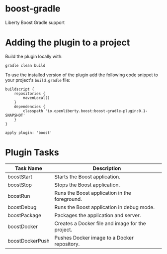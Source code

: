 # boost-gradle
Liberty Boost Gradle support

# Adding the plugin to a project

Build the plugin locally with:

```
gradle clean build
```

To use the installed version of the plugin add the following code snippet to your project's `build.gradle` file:

```
buildscript {
    repositories {
        mavenLocal()
    }
    dependencies {
        classpath 'io.openliberty.boost:boost-gradle-plugin:0.1-SNAPSHOT'
    }
}

apply plugin: 'boost'
```

# Plugin Tasks

| Task Name       | Description                                      |
|-----------------|--------------------------------------------------|
| boostStart      | Starts the Boost application.                    |
| boostStop       | Stops the Boost application.                     |
| boostRun        | Runs the Boost application in the foreground.    |
| boostDebug      | Runs the Boost application in debug mode.        |
| boostPackage    | Packages the application and server.             |
| boostDocker     | Creates a Docker file and image for the project. |
| boostDockerPush | Pushes Docker image to a Docker repository.      |